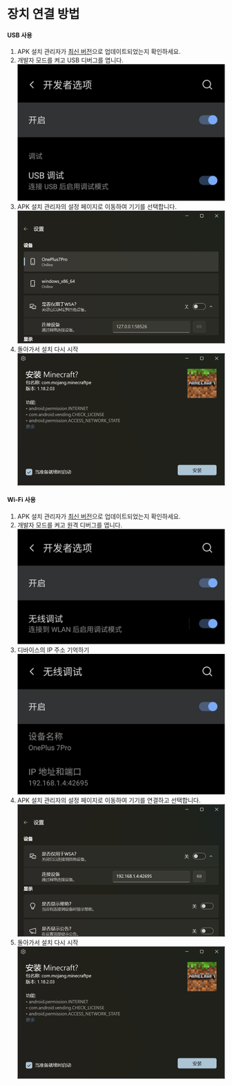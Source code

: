 # 장치 연결 방법
#### USB 사용
1. APK 설치 관리자가 [최신 버전](https://www.microsoft.com/store/productId/9P2JFQ43FPPG "APK Installer")으로 업데이트되었는지 확인하세요.
2. 개발자 모드를 켜고 USB 디버그를 엽니다.![개발자 모드](https://raw.githubusercontent.com/Paving-Base/APK-Installer/screenshots/Documents/Tutorials/How%20To%20Connect%20Device/Images/Screenshot_20221002-172252.jpg)
3. APK 설치 관리자의 설정 페이지로 이동하여 기기를 선택합니다.![설정 페이지](https://raw.githubusercontent.com/Paving-Base/APK-Installer/screenshots/Documents/Tutorials/How%20To%20Connect%20Device/Images/Snipaste_2022-10-02_17-37-30.png)
4. 돌아가서 설치 다시 시작![설치 다시 시작](https://raw.githubusercontent.com/Paving-Base/APK-Installer/screenshots/Documents/Tutorials/How%20To%20Connect%20Device/Images/Snipaste_2022-10-02_17-34-04.png)
#### Wi-Fi 사용
1. APK 설치 관리자가 [최신 버전](https://www.microsoft.com/store/productId/9P2JFQ43FPPG "APK Installer")으로 업데이트되었는지 확인하세요.
2. 개발자 모드를 켜고 원격 디버그를 엽니다.![개발자 모드](https://raw.githubusercontent.com/Paving-Base/APK-Installer/screenshots/Documents/Tutorials/How%20To%20Connect%20Device/Images/Screenshot_20221002-174001.jpg)
3. 디바이스의 IP 주소 기억하기![IP 주소](https://raw.githubusercontent.com/Paving-Base/APK-Installer/screenshots/Documents/Tutorials/How%20To%20Connect%20Device/Images/Screenshot_20221002-174200.jpg)
3. APK 설치 관리자의 설정 페이지로 이동하여 기기를 연결하고 선택합니다.![설정 페이지](https://raw.githubusercontent.com/Paving-Base/APK-Installer/screenshots/Documents/Tutorials/How%20To%20Connect%20Device/Images/Snipaste_2022-10-02_17-46-28.png)
4. 돌아가서 설치 다시 시작![설치 다시 시작](https://raw.githubusercontent.com/Paving-Base/APK-Installer/screenshots/Documents/Tutorials/How%20To%20Connect%20Device/Images/Snipaste_2022-10-02_17-34-04.png)
